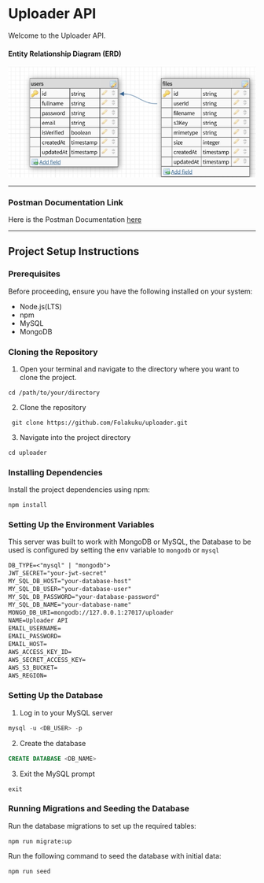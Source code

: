 # Uploader API

Welcome to the Uploader API.

#### Entity Relationship Diagram (ERD)

![erd diagram](https://github.com/Folakuku/uploader/blob/main/erd.png?raw=true)

---

### Postman Documentation Link

Here is the Postman Documentation [here](https://documenter.getpostman.com/view/24732748/2sAYX2NPk9)

---

## Project Setup Instructions

### Prerequisites

Before proceeding, ensure you have the following installed on your system:

- Node.js(LTS)
- npm
- MySQL
- MongoDB

### Cloning the Repository

1. Open your terminal and navigate to the directory where you want to clone the project.

```shell
cd /path/to/your/directory
```

2. Clone the repository

```shell
 git clone https://github.com/Folakuku/uploader.git
```

3.  Navigate into the project directory

```shell
cd uploader
```

### Installing Dependencies

Install the project dependencies using npm:

```shell
npm install
```

### Setting Up the Environment Variables

This server was built to work with MongoDB or MySQL, the Database to be used is configured by setting the env variable to `mongodb` or `mysql`

```shell
DB_TYPE=<"mysql" | "mongodb">
JWT_SECRET="your-jwt-secret"
MY_SQL_DB_HOST="your-database-host"
MY_SQL_DB_USER="your-database-user"
MY_SQL_DB_PASSWORD="your-database-password"
MY_SQL_DB_NAME="your-database-name"
MONGO_DB_URI=mongodb://127.0.0.1:27017/uploader
NAME=Uploader API
EMAIL_USERNAME=
EMAIL_PASSWORD=
EMAIL_HOST=
AWS_ACCESS_KEY_ID=
AWS_SECRET_ACCESS_KEY=
AWS_S3_BUCKET=
AWS_REGION=

```

### Setting Up the Database

1. Log in to your MySQL server

```sql
mysql -u <DB_USER> -p
```

2. Create the database

```sql
CREATE DATABASE <DB_NAME>
```

3. Exit the MySQL prompt

```shell
exit
```

### Running Migrations and Seeding the Database

Run the database migrations to set up the required tables:

```shell
npm run migrate:up
```

Run the following command to seed the database with initial data:

```shell
npm run seed
```
